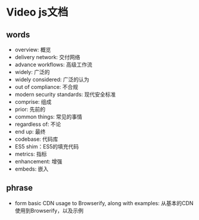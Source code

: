 # Video js文档

## words
+ overview: 概览
+ delivery network: 交付网络
+ advance workflows: 高级工作流
+ widely: 广泛的
+ widely considered: 广泛的认为
+ out of compliance: 不合规
+ modern security standards: 现代安全标准
+ comprise: 组成
+ prior: 先前的
+ common things: 常见的事情
+ regardless of: 不论
+ end up: 最终
+ codebase: 代码库
+ ES5 shim：ES5的填充代码
+ metrics: 指标
+ enhancement: 增强
+ embeds: 嵌入

## phrase
+ form basic CDN usage to Browserify, along with examples: 从基本的CDN使用到Browserify，以及示例
